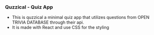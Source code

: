 ### Quzzical - Quiz App

- This is quzzical a minimal quiz app that utilizes questions from OPEN TRIVIA DATABASE through their api.
- It is made with React and use CSS for the styling 